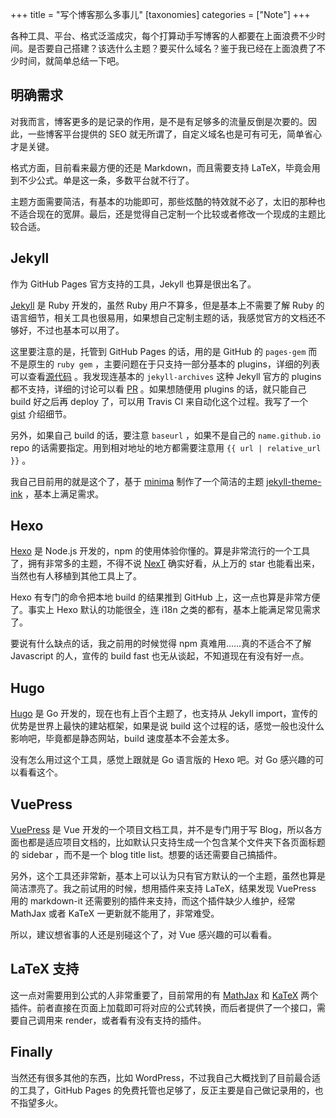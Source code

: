 +++
title = "写个博客那么多事儿"
[taxonomies]
categories = ["Note"]
+++

各种工具、平台、格式泛滥成灾，每个打算动手写博客的人都要在上面浪费不少时间。是否要自己搭建？该选什么主题？要买什么域名？鉴于我已经在上面浪费了不少时间，就简单总结一下吧。

<!-- more -->

## 明确需求

对我而言，博客更多的是记录的作用，是不是有足够多的流量反倒是次要的。因此，一些博客平台提供的 SEO 就无所谓了，自定义域名也是可有可无，简单省心才是关键。

格式方面，目前看来最方便的还是 Markdown，而且需要支持 LaTeX，毕竟会用到不少公式。单是这一条，多数平台就不行了。

主题方面需要简洁，有基本的功能即可，那些炫酷的特效就不必了，太旧的那种也不适合现在的宽屏。最后，还是觉得自己定制一个比较或者修改一个现成的主题比较合适。

## Jekyll

作为 GitHub Pages 官方支持的工具，Jekyll 也算是很出名了。

[Jekyll](https://jekyllrb.com/) 是 Ruby 开发的，虽然 Ruby 用户不算多，但是基本上不需要了解 Ruby 的语言细节，相关工具也很易用，如果想自己定制主题的话，我感觉官方的文档还不够好，不过也基本可以用了。

这里要注意的是，托管到 GitHub Pages 的话，用的是 GitHub 的 `pages-gem` 而不是原生的 `ruby gem` ，主要问题在于只支持一部分基本的 plugins，详细的列表可以查看[源代码](https://github.com/github/pages-gem/blob/master/lib/github-pages/plugins.rb) 。我发现连基本的 `jekyll-archives` 这种 Jekyll 官方的 plugins 都不支持，详细的讨论可以看 [PR](https://github.com/github/pages-gem/pull/106) 。如果想随便用 plugins 的话，就只能自己 build 好之后再 deploy 了，可以用 Travis CI 来自动化这个过程。我写了一个 [gist](https://gist.github.com/kemingy/776ccc839b28c0e8c0f867cddabb0b8e) 介绍细节。

另外，如果自己 build 的话，要注意 `baseurl` ，如果不是自己的 `name.github.io` repo 的话需要指定。用到相对地址的地方都需要注意用 `{{ url | relative_url }}` 。

我自己目前用的就是这个了，基于 [minima](https://github.com/jekyll/minima) 制作了一个简洁的主题 [jekyll-theme-ink](https://github.com/kemingy/jekyll-theme-ink) ，基本上满足需求。

## Hexo

[Hexo](https://hexo.io/zh-cn/) 是 Node.js 开发的，npm 的使用体验你懂的。算是非常流行的一个工具了，拥有非常多的主题，不得不说 [NexT](https://github.com/iissnan/hexo-theme-next) 确实好看，从上万的 star 也能看出来，当然也有人移植到其他工具上了。

Hexo 有专门的命令把本地 build 的结果推到 GitHub 上，这一点也算是非常方便了。事实上 Hexo 默认的功能很全，连 i18n 之类的都有，基本上能满足常见需求了。

要说有什么缺点的话，我之前用的时候觉得 npm 真难用……真的不适合不了解 Javascript 的人，宣传的 build fast 也无从谈起，不知道现在有没有好一点。

## Hugo

[Hugo](https://github.com/gohugoio/hugo) 是 Go 开发的，现在也有上百个主题了，也支持从 Jekyll import，宣传的优势是世界上最快的建站框架，如果是说 build 这个过程的话，感觉一般也没什么影响吧，毕竟都是静态网站，build 速度基本不会差太多。

没有怎么用过这个工具，感觉上跟就是 Go 语言版的 Hexo 吧。对 Go 感兴趣的可以看看这个。

## VuePress

[VuePress](https://vuepress.vuejs.org/) 是 Vue 开发的一个项目文档工具，并不是专门用于写 Blog，所以各方面也都是适应项目文档的，比如默认只支持生成一个包含某个文件夹下各页面标题的 sidebar ，而不是一个 blog title list。想要的话还需要自己搞插件。

另外，这个工具还非常新，基本上可以认为只有官方默认的一个主题，虽然也算是简洁漂亮了。我之前试用的时候，想用插件来支持 LaTeX，结果发现 VuePress 用的 markdown-it 还需要别的插件来支持，而这个插件缺少人维护，经常 MathJax 或者 KaTeX 一更新就不能用了，非常难受。

所以，建议想省事的人还是别碰这个了，对 Vue 感兴趣的可以看看。

## LaTeX 支持

这一点对需要用到公式的人非常重要了，目前常用的有 [MathJax](https://www.mathjax.org/) 和 [KaTeX](https://khan.github.io/KaTeX/) 两个插件。前者直接在页面上加载即可将对应的公式转换，而后者提供了一个接口，需要自己调用来 render，或者看有没有支持的插件。

## Finally

当然还有很多其他的东西，比如 WordPress，不过我自己大概找到了目前最合适的工具了，GitHub Pages 的免费托管也足够了，反正主要是自己做记录用的，也不指望多火。
